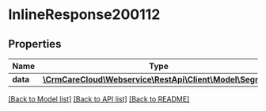 # InlineResponse200112

## Properties
Name | Type | Description | Notes
------------ | ------------- | ------------- | -------------
**data** | [**\CrmCareCloud\Webservice\RestApi\Client\Model\Segment**](Segment.md) |  | [optional] 

[[Back to Model list]](../../README.md#documentation-for-models) [[Back to API list]](../../README.md#documentation-for-api-endpoints) [[Back to README]](../../README.md)

